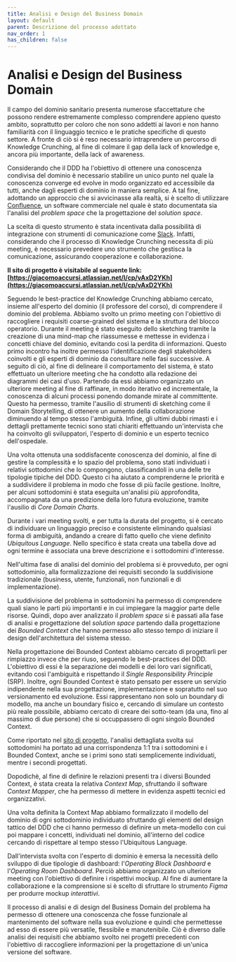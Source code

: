 ```yaml
---
title: Analisi e Design del Business Domain
layout: default
parent: Descrizione del processo adottato
nav_order: 1
has_children: false
---
```


# Analisi e Design del Business Domain

Il campo del dominio sanitario presenta numerose sfaccettature che possono rendere estremamente complesso comprendere appieno questo ambito, soprattutto per coloro che non sono addetti ai lavori e non hanno familiarità con il linguaggio tecnico e le pratiche specifiche di questo settore.  A fronte di ciò si è reso necessario intraprendere un percorso di Knowledge Crunching, al fine di colmare il gap della lack of knowledge e, ancora più importante, della lack of awareness. 

Considerando che il DDD ha l'obiettivo di ottenere una conoscenza condivisa del dominio è necessario stabilire un unico punto nel quale la conoscenza converge ed evolve in modo organizzato ed accessibile da tutti, anche dagli esperti di dominio in maniera semplice. A tal fine, adottando un approccio che si avvicinasse alla realtà, si è scelto di utilizzare [Confluence](https://www.atlassian.com/it/software/confluence), un software commerciale nel quale è stato documentata sia l'analisi del *problem space* che la progettazione del *solution space*. 

La scelta di questo strumento è stata incentivata dalla possibilità di integrazione con strumenti di comunicazione come [Slack](https://slack.com/intl/it-it). Infatti, considerando che il processo di Knowledge Crunching necessita di più meeting, è necessario prevedere uno strumento che gestisca la comunicazione, assicurando cooperazione e collaborazione. 

**Il sito di progetto è visitabile al seguente link: [https://giacomoaccursi.atlassian.net/l/cp/vAxD2YKh](https://giacomoaccursi.atlassian.net/l/cp/vAxD2YKh)**

Seguendo le best-practice del Knowledge Crunching abbiamo cercato, insieme all'esperto del dominio (il professore del corso), di comprendere il dominio del problema. Abbiamo svolto un primo meeting con l'obiettivo di raccogliere i requisiti coarse-grained del sistema e la struttura del blocco operatorio. Durante il meeting è stato eseguito dello sketching tramite la creazione di una mind-map che riassumesse e mettesse in evidenza i concetti chiave del dominio, evitando così la perdita di informazioni. Questo primo incontro ha inoltre permesso l'identificazione degli stakeholders coinvolti e gli esperti di dominio da consultare nelle fasi successive. A seguito di ciò, al fine di delineare il comportamento del sistema, è stato effettuato un ulteriore meeting che ha condotto alla redazione dei diagrammi dei casi d'uso. 
Partendo da essi abbiamo organizzato un ulteriore meeting al fine di raffinare, in modo iterativo ed incrementale, la conoscenza di alcuni processi ponendo domande mirate al committente. Questo ha permesso, tramite l'ausilio di strumenti di sketching come il Domain Storytelling, di ottenere un aumento della collaborazione diminuendo al tempo stesso l'ambiguità.
Infine, gli ultimi dubbi rimasti e i dettagli prettamente tecnici sono stati chiariti effettuando un'intervista che ha coinvolto gli sviluppatori, l'esperto di dominio e un esperto tecnico dell'ospedale. 

Una volta ottenuta una soddisfacente conoscenza del dominio, al fine di gestire la complessità e lo spazio del problema, sono stati individuati i relativi sottodomini che lo compongono, classificandoli in una delle tre tipologie tipiche del DDD. Questo ci ha aiutato a comprenderne le priorità e a suddividere il problema in modo che fosse di più facile gestione. 
Inoltre, per alcuni sottodomini è stata eseguita un'analisi più approfondita, accompagnata da una predizione della loro futura evoluzione, tramite l'ausilio di *Core Domain Charts*. 

Durante i vari meeting svolti, e per tutta la durata del progetto, si è cercato di individuare un linguaggio preciso e consistente eliminando qualsiasi forma di ambiguità, andando a creare di fatto quello che viene definito *Ubiquitous Language*. Nello specifico è stata creata una tabella dove ad ogni termine è associata una breve descrizione e i sottodomini d'interesse.

Nell'ultima fase di analisi del dominio del problema si è provveduto, per ogni sottodominio, alla formalizzazione dei requisiti secondo la suddivisione tradizionale (business, utente, funzionali, non funzionali e di implementazione). 

La suddivisione del problema in sottodomini ha permesso di comprendere quali siano le parti più importanti e in cui impiegare la maggior parte delle risorse. Quindi, dopo aver analizzato il *problem space* si è passati alla fase di analisi e progettazione del *solution space* partendo dalla progettazione dei *Bounded Context* che hanno permesso allo stesso tempo di iniziare il design dell'architettura del sistema stesso.

Nella progettazione dei Bounded Context abbiamo cercato di progettarli per rimpiazzo invece che per riuso, seguendo le best-practices del DDD. L'obiettivo di essi è la separazione dei modelli e dei loro vari significati, evitando così l'ambiguità e rispettando il *Single Responsibility Principle* (SRP). Inoltre, ogni Bounded Context è stato pensato per essere un servizio indipendente nella sua progettazione, implementazione e sopratutto nel suo versionamento ed evoluzione. Essi rappresentano non solo un boundary di modello, ma anche un boundary fisico e, cercando di simulare un contesto più reale possibile, abbiamo cercato di creare dei sotto-team (da una, fino al massimo di due persone) che si occuppassero di ogni singolo Bounded Context.

Come riportato nel [sito di progetto](https://giacomoaccursi.atlassian.net/wiki/spaces/SOB/pages/3276818/Context+Map), l'analisi dettagliata svolta sui sottodomini ha portato ad una corrispondenza 1:1 tra i sottodomini e i Bounded Context, anche se i primi sono stati semplicemente individuati, mentre i secondi progettati.

Dopodichè, al fine di definire le relazioni presenti tra i diversi Bounded Context, è stata creata la relativa *Context Map*, sfruttando il software *Context Mapper*, che ha permesso di mettere in evidenza aspetti tecnici ed organizzativi.

Una volta definita la Context Map abbiamo formalizzato il modello del dominio di ogni sottodominio individuato sfruttando gli elementi del design tattico del DDD che ci hanno permesso di definire un meta-modello con cui poi mappare i concetti, individuati nel dominio, all'interno del codice cercando di rispettare al tempo stesso l'Ubiquitous Language.

Dall'intervista svolta con l'esperto di dominio è emersa la necessità dello sviluppo di due tipologie di dashboard: l'*Operating Block Dashboard* e l'*Operating Room Dashboard*. Perciò abbiamo organizzato un ulteriore meeting con l'obiettivo di definire i rispettivi mockup. Al fine di aumentare la collaborazione e la comprensione si è scelto di sfruttare lo strumento *Figma* per produrre mockup *interattivi*.

Il processo di analisi e di design del Business Domain del problema ha permesso di ottenere una conoscenza che fosse funzionale al mantenimento del software nella sua evoluzione e quindi che permettesse ad esso di essere più versatile, flessibile e manutenibile. Ciò è diverso dalle analisi dei requisiti che abbiamo svolto nei progetti precedenti con l'obiettivo di raccogliere informazioni per la progettazione di un'unica versione del software.

